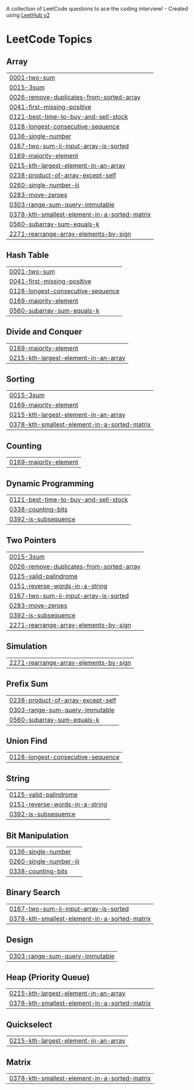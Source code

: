 A collection of LeetCode questions to ace the coding interview! - Created using [LeetHub v2](https://github.com/arunbhardwaj/LeetHub-2.0)
<!---LeetCode Topics Start-->
# LeetCode Topics
## Array
|  |
| ------- |
| [0001-two-sum](https://github.com/Vikashini-1417/Leetcode/tree/master/0001-two-sum) |
| [0015-3sum](https://github.com/Vikashini-1417/Leetcode/tree/master/0015-3sum) |
| [0026-remove-duplicates-from-sorted-array](https://github.com/Vikashini-1417/Leetcode/tree/master/0026-remove-duplicates-from-sorted-array) |
| [0041-first-missing-positive](https://github.com/Vikashini-1417/Leetcode/tree/master/0041-first-missing-positive) |
| [0121-best-time-to-buy-and-sell-stock](https://github.com/Vikashini-1417/Leetcode/tree/master/0121-best-time-to-buy-and-sell-stock) |
| [0128-longest-consecutive-sequence](https://github.com/Vikashini-1417/Leetcode/tree/master/0128-longest-consecutive-sequence) |
| [0136-single-number](https://github.com/Vikashini-1417/Leetcode/tree/master/0136-single-number) |
| [0167-two-sum-ii-input-array-is-sorted](https://github.com/Vikashini-1417/Leetcode/tree/master/0167-two-sum-ii-input-array-is-sorted) |
| [0169-majority-element](https://github.com/Vikashini-1417/Leetcode/tree/master/0169-majority-element) |
| [0215-kth-largest-element-in-an-array](https://github.com/Vikashini-1417/Leetcode/tree/master/0215-kth-largest-element-in-an-array) |
| [0238-product-of-array-except-self](https://github.com/Vikashini-1417/Leetcode/tree/master/0238-product-of-array-except-self) |
| [0260-single-number-iii](https://github.com/Vikashini-1417/Leetcode/tree/master/0260-single-number-iii) |
| [0283-move-zeroes](https://github.com/Vikashini-1417/Leetcode/tree/master/0283-move-zeroes) |
| [0303-range-sum-query-immutable](https://github.com/Vikashini-1417/Leetcode/tree/master/0303-range-sum-query-immutable) |
| [0378-kth-smallest-element-in-a-sorted-matrix](https://github.com/Vikashini-1417/Leetcode/tree/master/0378-kth-smallest-element-in-a-sorted-matrix) |
| [0560-subarray-sum-equals-k](https://github.com/Vikashini-1417/Leetcode/tree/master/0560-subarray-sum-equals-k) |
| [2271-rearrange-array-elements-by-sign](https://github.com/Vikashini-1417/Leetcode/tree/master/2271-rearrange-array-elements-by-sign) |
## Hash Table
|  |
| ------- |
| [0001-two-sum](https://github.com/Vikashini-1417/Leetcode/tree/master/0001-two-sum) |
| [0041-first-missing-positive](https://github.com/Vikashini-1417/Leetcode/tree/master/0041-first-missing-positive) |
| [0128-longest-consecutive-sequence](https://github.com/Vikashini-1417/Leetcode/tree/master/0128-longest-consecutive-sequence) |
| [0169-majority-element](https://github.com/Vikashini-1417/Leetcode/tree/master/0169-majority-element) |
| [0560-subarray-sum-equals-k](https://github.com/Vikashini-1417/Leetcode/tree/master/0560-subarray-sum-equals-k) |
## Divide and Conquer
|  |
| ------- |
| [0169-majority-element](https://github.com/Vikashini-1417/Leetcode/tree/master/0169-majority-element) |
| [0215-kth-largest-element-in-an-array](https://github.com/Vikashini-1417/Leetcode/tree/master/0215-kth-largest-element-in-an-array) |
## Sorting
|  |
| ------- |
| [0015-3sum](https://github.com/Vikashini-1417/Leetcode/tree/master/0015-3sum) |
| [0169-majority-element](https://github.com/Vikashini-1417/Leetcode/tree/master/0169-majority-element) |
| [0215-kth-largest-element-in-an-array](https://github.com/Vikashini-1417/Leetcode/tree/master/0215-kth-largest-element-in-an-array) |
| [0378-kth-smallest-element-in-a-sorted-matrix](https://github.com/Vikashini-1417/Leetcode/tree/master/0378-kth-smallest-element-in-a-sorted-matrix) |
## Counting
|  |
| ------- |
| [0169-majority-element](https://github.com/Vikashini-1417/Leetcode/tree/master/0169-majority-element) |
## Dynamic Programming
|  |
| ------- |
| [0121-best-time-to-buy-and-sell-stock](https://github.com/Vikashini-1417/Leetcode/tree/master/0121-best-time-to-buy-and-sell-stock) |
| [0338-counting-bits](https://github.com/Vikashini-1417/Leetcode/tree/master/0338-counting-bits) |
| [0392-is-subsequence](https://github.com/Vikashini-1417/Leetcode/tree/master/0392-is-subsequence) |
## Two Pointers
|  |
| ------- |
| [0015-3sum](https://github.com/Vikashini-1417/Leetcode/tree/master/0015-3sum) |
| [0026-remove-duplicates-from-sorted-array](https://github.com/Vikashini-1417/Leetcode/tree/master/0026-remove-duplicates-from-sorted-array) |
| [0125-valid-palindrome](https://github.com/Vikashini-1417/Leetcode/tree/master/0125-valid-palindrome) |
| [0151-reverse-words-in-a-string](https://github.com/Vikashini-1417/Leetcode/tree/master/0151-reverse-words-in-a-string) |
| [0167-two-sum-ii-input-array-is-sorted](https://github.com/Vikashini-1417/Leetcode/tree/master/0167-two-sum-ii-input-array-is-sorted) |
| [0283-move-zeroes](https://github.com/Vikashini-1417/Leetcode/tree/master/0283-move-zeroes) |
| [0392-is-subsequence](https://github.com/Vikashini-1417/Leetcode/tree/master/0392-is-subsequence) |
| [2271-rearrange-array-elements-by-sign](https://github.com/Vikashini-1417/Leetcode/tree/master/2271-rearrange-array-elements-by-sign) |
## Simulation
|  |
| ------- |
| [2271-rearrange-array-elements-by-sign](https://github.com/Vikashini-1417/Leetcode/tree/master/2271-rearrange-array-elements-by-sign) |
## Prefix Sum
|  |
| ------- |
| [0238-product-of-array-except-self](https://github.com/Vikashini-1417/Leetcode/tree/master/0238-product-of-array-except-self) |
| [0303-range-sum-query-immutable](https://github.com/Vikashini-1417/Leetcode/tree/master/0303-range-sum-query-immutable) |
| [0560-subarray-sum-equals-k](https://github.com/Vikashini-1417/Leetcode/tree/master/0560-subarray-sum-equals-k) |
## Union Find
|  |
| ------- |
| [0128-longest-consecutive-sequence](https://github.com/Vikashini-1417/Leetcode/tree/master/0128-longest-consecutive-sequence) |
## String
|  |
| ------- |
| [0125-valid-palindrome](https://github.com/Vikashini-1417/Leetcode/tree/master/0125-valid-palindrome) |
| [0151-reverse-words-in-a-string](https://github.com/Vikashini-1417/Leetcode/tree/master/0151-reverse-words-in-a-string) |
| [0392-is-subsequence](https://github.com/Vikashini-1417/Leetcode/tree/master/0392-is-subsequence) |
## Bit Manipulation
|  |
| ------- |
| [0136-single-number](https://github.com/Vikashini-1417/Leetcode/tree/master/0136-single-number) |
| [0260-single-number-iii](https://github.com/Vikashini-1417/Leetcode/tree/master/0260-single-number-iii) |
| [0338-counting-bits](https://github.com/Vikashini-1417/Leetcode/tree/master/0338-counting-bits) |
## Binary Search
|  |
| ------- |
| [0167-two-sum-ii-input-array-is-sorted](https://github.com/Vikashini-1417/Leetcode/tree/master/0167-two-sum-ii-input-array-is-sorted) |
| [0378-kth-smallest-element-in-a-sorted-matrix](https://github.com/Vikashini-1417/Leetcode/tree/master/0378-kth-smallest-element-in-a-sorted-matrix) |
## Design
|  |
| ------- |
| [0303-range-sum-query-immutable](https://github.com/Vikashini-1417/Leetcode/tree/master/0303-range-sum-query-immutable) |
## Heap (Priority Queue)
|  |
| ------- |
| [0215-kth-largest-element-in-an-array](https://github.com/Vikashini-1417/Leetcode/tree/master/0215-kth-largest-element-in-an-array) |
| [0378-kth-smallest-element-in-a-sorted-matrix](https://github.com/Vikashini-1417/Leetcode/tree/master/0378-kth-smallest-element-in-a-sorted-matrix) |
## Quickselect
|  |
| ------- |
| [0215-kth-largest-element-in-an-array](https://github.com/Vikashini-1417/Leetcode/tree/master/0215-kth-largest-element-in-an-array) |
## Matrix
|  |
| ------- |
| [0378-kth-smallest-element-in-a-sorted-matrix](https://github.com/Vikashini-1417/Leetcode/tree/master/0378-kth-smallest-element-in-a-sorted-matrix) |
<!---LeetCode Topics End-->